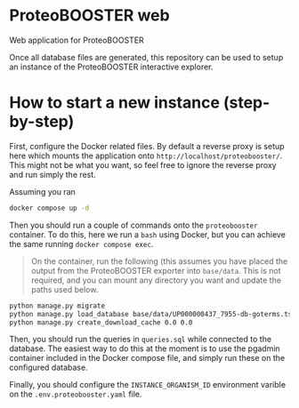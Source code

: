 # ProteoBOOSTER web
Web application for ProteoBOOSTER

Once all database files are generated, this repository can be used to setup an instance of the ProteoBOOSTER interactive explorer.

# How to start a new instance (step-by-step)

First, configure the Docker related files. By default a reverse proxy is setup here which mounts the application onto ```http://localhost/proteobooster/```. This might not be what you want, so feel free to ignore the reverse proxy and run simply the rest.

Assuming you ran

```bash
docker compose up -d
```

Then you should run a couple of commands onto the `proteobooster` container. To do this, here we run a `bash` using Docker, but you can achieve the same running `docker compose exec`.

> On the container, run the following (this assumes you have placed the output from the ProteoBOOSTER exporter into `base/data`. This is not required, and you can mount any directory you want and update the paths used below.

```bash
python manage.py migrate
python manage.py load_database base/data/UP000000437_7955-db-goterms.tsv base/data/UP000000437_7955-db-mi_ontology.tsv base/data/UP000000437_7955-db-organisms.tsv base/data/UP000000437_7955-db-proteins.tsv base/data/UP000000437_7955-db-go_annotations.tsv base/data/UP000000437_7955-db-homologs.tsv base/data/UP000000437_7955-db-interactions.tsv base/data/UP000000437_7955-db-evidence.tsv base/data/UP000000437_7955-db-interologs.tsv base/data/UP000000437_7955-db-complexes.tsv base/data/UP000000437_7955-db-complexes_proteins.tsv base/data/UP000000437_7955-db-comp_interactions.tsv base/data/UP000000437_7955-db-comp_interologs.tsv base/data/UP000000437_7955-db-overrep.tsv
python manage.py create_download_cache 0.0 0.0
```

Then, you should run the queries in `queries.sql` while connected to the database. The easiest way to do this at the moment is to use the pgadmin container included in the Docker compose file, and simply run these on the configured database.

Finally, you should configure the `INSTANCE_ORGANISM_ID` environment varible on the `.env.proteobooster.yaml` file.

